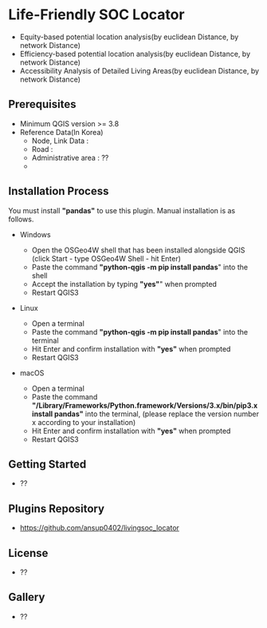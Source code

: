 Life-Friendly SOC Locator
=============================
- Equity-based potential location analysis(by euclidean Distance, by network Distance)
- Efficiency-based potential location analysis(by euclidean Distance, by network Distance)
- Accessibility Analysis of Detailed Living Areas(by euclidean Distance, by network Distance)

Prerequisites
------------------------------
- Minimum QGIS version >= 3.8
- Reference Data(In Korea)
    * Node, Link Data : 
    * Road : 
    * Administrative area : ??
    * 

Installation Process
------------------------------
You must install **"pandas"** to use this plugin. Manual installation is as follows.

- Windows
    * Open the OSGeo4W shell that has been installed alongside QGIS (click Start - type OSGeo4W Shell - hit Enter)
    * Paste the command **"python-qgis -m pip install pandas**" into the shell
    * Accept the installation by typing **"yes"**" when prompted
    * Restart QGIS3

- Linux
    * Open a terminal
    * Paste the command **"python-qgis -m pip install pandas**" into the terminal
    * Hit Enter and confirm installation with **"yes"** when prompted
    * Restart QGIS3

- macOS
    * Open a terminal
    * Paste the command **"/Library/Frameworks/Python.framework/Versions/3.x/bin/pip3.x install pandas"** into the terminal, (please replace the version number x according to your installation)
    * Hit Enter and confirm installation with **"yes"** when prompted
    * Restart QGIS3

Getting Started
------------------------------
- ??


Plugins Repository
------------------------------
- https://github.com/ansup0402/livingsoc_locator

License
------------------------------
 - ??


Gallery
------------------------------
 - ??